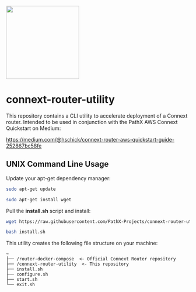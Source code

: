 <p float="left">
  <img height=200 src="https://i.ibb.co/yf9cqPx/Path-X-connext.png">
 </p>

# connext-router-utility

This repository contains a CLI utility to accelerate deployment of a Connext router. Intended to be used in conjunction with the PathX AWS Connext Quickstart on Medium:

https://medium.com/@hschick/connext-router-aws-quickstart-guide-252867bc58fe

## UNIX Command Line Usage

Update your apt-get dependency manager:

```bash
sudo apt-get update

sudo apt-get install wget
```

Pull the **install.sh** script and install: 

```bash
wget https://raw.githubusercontent.com/PathX-Projects/connext-router-utility/main/scripts/install.sh

bash install.sh
```

This utility creates the following file structure on your machine:

```
~
├── /router-docker-compose  <- Official Connext Router repository 
├── /connext-router-utility  <- This repository
├── install.sh
├── configure.sh
├── start.sh
└── exit.sh
``` 
